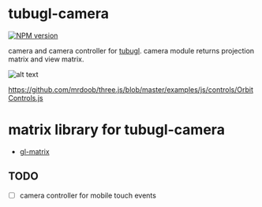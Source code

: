 # tubugl-camera

[![NPM version][npm-image]][npm-url] 

camera and camera controller for [tubugl](https://github.com/kenjiSpecial/tubugl). camera module returns projection matrix and view matrix.

![alt text](http://www.ozone3d.net/public/jegx/201411/opengl_4x4_matrix_column_major.jpg)


https://github.com/mrdoob/three.js/blob/master/examples/js/controls/OrbitControls.js

# matrix library for tubugl-camera

- [gl-matrix](https://github.com/toji/gl-matrix)

## TODO

- [ ] camera controller for mobile touch events

[npm-image]: https://img.shields.io/npm/v/tubugl-camera.svg?style=flat-square
[npm-url]: https://www.npmjs.com/package/tubugl-camera
